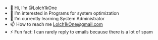 - 👋 Hi, I’m @Lolch1kOne
- 👀 I’m interested in Programs for system optimization
- 🌱 I’m currently learning System Administrator
- 📫 How to reach me Lolch1kOne@gmail.com
- ⚡ Fun fact: I can rarely reply to emails because there is a lot of spam
